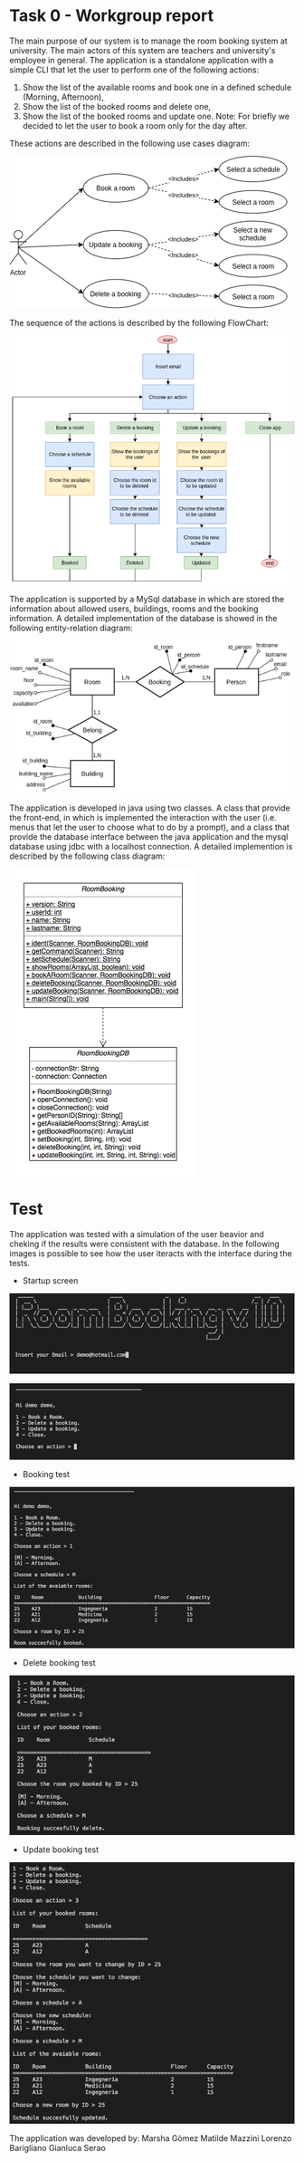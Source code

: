# Task 0 - Workgroup report

The main purpose of our system is to manage the room booking system at university. The main actors of this system are teachers and university's employee in general.
The application is a standalone application with a simple CLI that let the user to perform one of the following actions:
 1. Show the list of the available rooms and book one in a defined schedule (Morning, Afternoon),
 2. Show the list of the booked rooms and delete one,
 3. Show the list of the booked rooms and update one.
Note: For briefly we decided to let the user to book a room only for the day after.

These actions are described in the following use cases diagram:

![usecases](/schemas/UseCasesSchema.png)


The sequence of the actions is described by the following FlowChart:

![flowchart](/schemas/flowchartUPDATED.png) 


The application is supported by a MySql database in which are stored the information about allowed users, buildings, rooms and the booking information. A detailed implementation of the database is showed in the following entity-relation diagram:

![erDiagram](/schemas/ERSchema.png)

The application is developed in java using two classes. A class that provide the front-end, in which is implemented the interaction with the user (i.e. menus that let the user to choose what to do by a prompt), and a class that provide the database interface between the java application and the mysql database using jdbc with a localhost connection. A detailed implemention is described by the following class diagram:

![classDiagram](/schemas/classDiagram.png)


# Test
The application was tested with a simulation of the user beavior and cheking if the results were consistent with the database.
In the following images is possible to see how the user iteracts with the interface during the tests.

- Startup screen

![startup](/schemas/startupSample.png)

![startup2](/schemas/startup2Sample.png)

- Booking test

![booking](/schemas/bookingSample.png)

- Delete booking test

![delete](/schemas/deleteSample.png)

- Update booking test

![update](/schemas/updateSample.png)


The application was developed by:
Marsha Gòmez
Matilde Mazzini
Lorenzo Barigliano
Gianluca Serao
